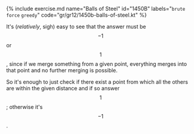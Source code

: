 {% include exercise.md name="Balls of Steel" id="1450B" labels="`brute force` `greedy`" code="gr/gr12/1450b-balls-of-steel.kt" %}

It's (_relatively_, sigh) easy to see that the answer must be $$-1$$ or $$1$$, since if we merge something from a given point, everything merges into that point and no further merging is possible.

So it's enough to just check if there exist a point from which all the others are within the given distance and if so answer $$1$$; otherwise it's $$-1$$.
